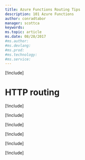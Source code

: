 ```yaml
---
title: Azure Functions Routing Tips
description: 101 Azure Functions
author: conradtabor
manager: scottca
keywords: 
ms.topic: article
ms.date: 08/28/2017
#ms.author:
#ms.devlang: 
#ms.prod:
#ms.technology:
#ms.service:
---
```


[!include[](~/includes/header.md)]

# HTTP routing

[!include[](routes/routes-prefixes.md)]

[!include[](routes/routes-infunction.md)]

[!include[](routes/routes-functionjson.md)]

[!include[](routes/routes-azureportal.md)]

[!include[](routes/routes-routeparameters.md)]

[!include[](routes/routes-optionalparameters.md)]